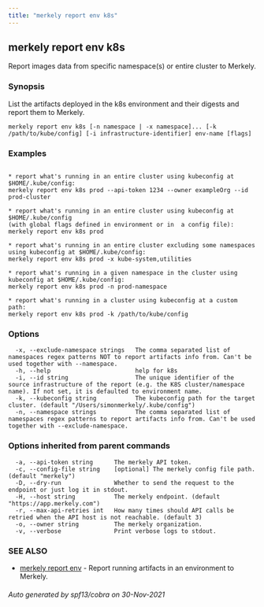```yaml
---
title: "merkely report env k8s"
---
```


## merkely report env k8s

Report images data from specific namespace(s) or entire cluster to Merkely.

### Synopsis


List the artifacts deployed in the k8s environment and their digests 
and report them to Merkely. 


```
merkely report env k8s [-n namespace | -x namespace]... [-k /path/to/kube/config] [-i infrastructure-identifier] env-name [flags]
```

### Examples

```

* report what's running in an entire cluster using kubeconfig at $HOME/.kube/config:
merkely report env k8s prod --api-token 1234 --owner exampleOrg --id prod-cluster

* report what's running in an entire cluster using kubeconfig at $HOME/.kube/config 
(with global flags defined in environment or in  a config file):
merkely report env k8s prod

* report what's running in an entire cluster excluding some namespaces using kubeconfig at $HOME/.kube/config:
merkely report env k8s prod -x kube-system,utilities

* report what's running in a given namespace in the cluster using kubeconfig at $HOME/.kube/config:
merkely report env k8s prod -n prod-namespace

* report what's running in a cluster using kubeconfig at a custom path:
merkely report env k8s prod -k /path/to/kube/config

```

### Options

```
  -x, --exclude-namespace strings   The comma separated list of namespaces regex patterns NOT to report artifacts info from. Can't be used together with --namespace.
  -h, --help                        help for k8s
  -i, --id string                   The unique identifier of the source infrastructure of the report (e.g. the K8S cluster/namespace name). If not set, it is defaulted to environment name.
  -k, --kubeconfig string           The kubeconfig path for the target cluster. (default "/Users/simonmerkely/.kube/config")
  -n, --namespace strings           The comma separated list of namespaces regex patterns to report artifacts info from. Can't be used together with --exclude-namespace.
```

### Options inherited from parent commands

```
  -a, --api-token string      The merkely API token.
  -c, --config-file string    [optional] The merkely config file path. (default "merkely")
  -D, --dry-run               Whether to send the request to the endpoint or just log it in stdout.
  -H, --host string           The merkely endpoint. (default "https://app.merkely.com")
  -r, --max-api-retries int   How many times should API calls be retried when the API host is not reachable. (default 3)
  -o, --owner string          The merkely organization.
  -v, --verbose               Print verbose logs to stdout.
```

### SEE ALSO

* [merkely report env](/client_reference/merkely_report_env/)	 - Report running artifacts in an environment to Merkely.

###### Auto generated by spf13/cobra on 30-Nov-2021
